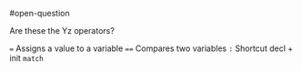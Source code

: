 #open-question 

Are these the Yz operators? 

`=` Assigns a value to a variable
`==` Compares two variables 
`:` Shortcut decl + init
`match` 
